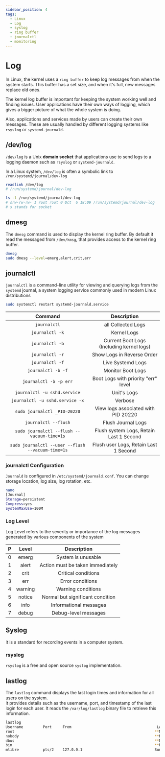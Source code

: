 ```yaml
---
sidebar_position: 4
tags:
  - Linux
  - Log
  - syslog
  - ring buffer
  - journalctl
  - monitoring
---
```


# Log

In Linux, the kernel uses a `ring buffer` to keep log messages from when the system starts. This buffer has a set size, and when it's full, new messages replace old ones.

The kernel log buffer is important for keeping the system working well and finding issues. User applications have their own ways of logging, which gives a bigger picture of what the whole system is doing.

Also, applications and services made by users can create their own messages. These are usually handled by different logging systems like `rsyslog` or `systemd-journald`.

## /dev/log

`/dev/log` is a Unix **domain socket** that applications use to send logs to a logging daemon such as `rsyslog` or `systemd-journald`.  

In a Linux system, `/dev/log` is often a symbolic link to `/run/systemd/journal/dev-log`

```bash
readlink /dev/log
# /run/systemd/journal/dev-log

ls -l /run/systemd/journal/dev-log
# srw-rw-rw- 1 root root 0 Oct  6 18:09 /run/systemd/journal/dev-log
# s stands for socket
```

## dmesg

The `dmesg` command is used to display the kernel ring buffer. By default it read the messaged from `/dev/kmsg`, that provides access to the kernel ring buffer.

```bash
dmesg
sudo dmesg --level=emerg,alert,crit,err
```

## journalctl

`journalctl` is a command-line utility for viewing and querying logs from the `systemd` journal, a system logging service commonly used in modern Linux distributions

```bash
sudo systemctl restart systemd-journald.service
```

|                      Command                      |                Description                |
| :-----------------------------------------------: | :---------------------------------------: |
|                   `journalctl`                    |            all Collected Logs             |
|                  `journalctl -k`                  |                Kernel Logs                |
|                  `journalctl -b`                  | Current Boot Logs (Including kernel logs) |
|                  `journalctl -r`                  |        Show Logs in Reverse Order         |
|                  `journalctl -f`                  |             Live Systemd Logs             |
|                `journalctl -b -f`                 |             Monitor Boot Logs             |
|              `journalctl -b -p err`               |    Boot Logs with priority "err" level    |
|           `journalctl -u sshd.service`            |                Unit's Logs                |
|          `journalctl -u sshd.service -x`          |                  Verbose                  |
|           `sudo journalctl _PID=20220`            |    View logs associated with PID 20220    |
|               `journalctl --flush`                |            Flush Journal Logs             |
|    `sudo journalctl --flush --vacuum-time=1s`     |  Flush system Logs, Retain Last 1 Second  |
| `sudo journalctl --user --flush --vacuum-time=1s` |   Flush user Logs, Retain Last 1 Second   |

### journalctl Configuration

`Journald` is configured in `/etc/systemd/journald.conf`. You can change storage location, log size, log rotation, etc.

```bash
nano
[Journal]
Storage=persistent
Compress=yes
SystemMaxUse=100M
```

### Log Level

Log Level refers to the severity or importance of the log messages generated by various components of the system

|   P   |  Level  |           Description            |
| :---: | :-----: | :------------------------------: |
|   0   |  emerg  |        System is unusable        |
|   1   |  alert  | Action must be taken immediately |
|   2   |  crit   |       Critical conditions        |
|   3   |   err   |         Error conditions         |
|   4   | warning |        Warning conditions        |
|   5   | notice  | Normal but significant condition |
|   6   |  info   |      Informational messages      |
|   7   |  debug  |       Debug-level messages       |

## Syslog

It is a standard for recording events in a computer system.

### rsyslog

`rsyslog` is a free and open source `syslog` implementation.

## lastlog

The `lastlog` command displays the last login times and information for all users on the system.  
It provides details such as the username, port, and timestamp of the last login for each user. It reads the `/var/log/lastlog` binary file to retrieve this information.

```bash
lastlog
Username         Port     From                                       Latest
root                                                                **Never logged in**
nobody                                                              **Never logged in**
dbus                                                                **Never logged in**
bin                                                                 **Never logged in**
mlibre           pts/2    127.0.0.1                                 Sun Aug 20 22:39:47 +0330 2023
```
